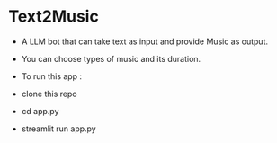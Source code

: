 # Text2Music

* A LLM bot that can take text as input and provide Music as output.
* You can choose types of music and its duration.

* To run this app :
*   clone this repo
*   cd app.py
*   streamlit run app.py
